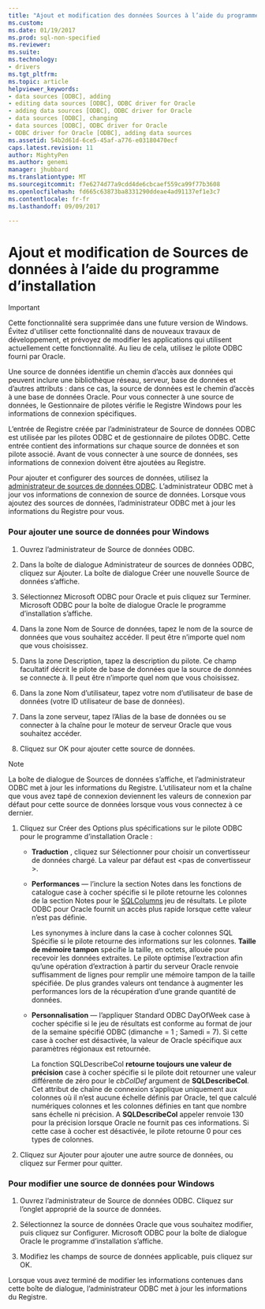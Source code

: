 ```yaml
---
title: "Ajout et modification des données Sources à l’aide du programme d’installation | Documents Microsoft"
ms.custom: 
ms.date: 01/19/2017
ms.prod: sql-non-specified
ms.reviewer: 
ms.suite: 
ms.technology:
- drivers
ms.tgt_pltfrm: 
ms.topic: article
helpviewer_keywords:
- data sources [ODBC], adding
- editing data sources [ODBC], ODBC driver for Oracle
- adding data sources [ODBC], ODBC driver for Oracle
- data sources [ODBC], changing
- data sources [ODBC], ODBC driver for Oracle
- ODBC driver for Oracle [ODBC], adding data sources
ms.assetid: 54b2d61d-6ce5-45af-a776-e03180470ecf
caps.latest.revision: 11
author: MightyPen
ms.author: genemi
manager: jhubbard
ms.translationtype: MT
ms.sourcegitcommit: f7e6274d77a9cdd4de6cbcaef559ca99f77b3608
ms.openlocfilehash: fd665c63873ba8331290ddeae4ad91137ef1e3c7
ms.contentlocale: fr-fr
ms.lasthandoff: 09/09/2017

---
```

# <a name="adding-and-modifying-data-sources-using-setup"></a>Ajout et modification de Sources de données à l’aide du programme d’installation
> [!IMPORTANT]  
>  Cette fonctionnalité sera supprimée dans une future version de Windows. Évitez d'utiliser cette fonctionnalité dans de nouveaux travaux de développement, et prévoyez de modifier les applications qui utilisent actuellement cette fonctionnalité. Au lieu de cela, utilisez le pilote ODBC fourni par Oracle.  
  
 Une source de données identifie un chemin d’accès aux données qui peuvent inclure une bibliothèque réseau, serveur, base de données et d’autres attributs : dans ce cas, la source de données est le chemin d’accès à une base de données Oracle. Pour vous connecter à une source de données, le Gestionnaire de pilotes vérifie le Registre Windows pour les informations de connexion spécifiques.  
  
 L’entrée de Registre créée par l’administrateur de Source de données ODBC est utilisée par les pilotes ODBC et de gestionnaire de pilotes ODBC. Cette entrée contient des informations sur chaque source de données et son pilote associé. Avant de vous connecter à une source de données, ses informations de connexion doivent être ajoutées au Registre.  
  
 Pour ajouter et configurer des sources de données, utilisez la [administrateur de sources de données ODBC](../../odbc/admin/odbc-data-source-administrator.md). L’administrateur ODBC met à jour vos informations de connexion de source de données. Lorsque vous ajoutez des sources de données, l’administrateur ODBC met à jour les informations du Registre pour vous.  
  
### <a name="to-add-a-data-source-for-windows"></a>Pour ajouter une source de données pour Windows  
  
1.  Ouvrez l’administrateur de Source de données ODBC.  
  
2.  Dans la boîte de dialogue Administrateur de sources de données ODBC, cliquez sur Ajouter. La boîte de dialogue Créer une nouvelle Source de données s’affiche.  
  
3.  Sélectionnez Microsoft ODBC pour Oracle et puis cliquez sur Terminer. Microsoft ODBC pour la boîte de dialogue Oracle le programme d’installation s’affiche.  
  
4.  Dans la zone Nom de Source de données, tapez le nom de la source de données que vous souhaitez accéder. Il peut être n’importe quel nom que vous choisissez.  
  
5.  Dans la zone Description, tapez la description du pilote. Ce champ facultatif décrit le pilote de base de données que la source de données se connecte à. Il peut être n’importe quel nom que vous choisissez.  
  
6.  Dans la zone Nom d’utilisateur, tapez votre nom d’utilisateur de base de données (votre ID utilisateur de base de données).  
  
7.  Dans la zone serveur, tapez l’Alias de la base de données ou se connecter à la chaîne pour le moteur de serveur Oracle que vous souhaitez accéder.  
  
8.  Cliquez sur OK pour ajouter cette source de données.  
  
> [!NOTE]  
>  La boîte de dialogue de Sources de données s’affiche, et l’administrateur ODBC met à jour les informations du Registre. L’utilisateur nom et la chaîne que vous avez tapé de connexion deviennent les valeurs de connexion par défaut pour cette source de données lorsque vous vous connectez à ce dernier.  
  
1.  Cliquez sur Créer des Options plus spécifications sur le pilote ODBC pour le programme d’installation Oracle :  
  
    -   **Traduction** , cliquez sur Sélectionner pour choisir un convertisseur de données chargé. La valeur par défaut est \<pas de convertisseur >.  
  
    -   **Performances** — l’inclure la section Notes dans les fonctions de catalogue case à cocher spécifie si le pilote retourne les colonnes de la section Notes pour le [SQLColumns](../../odbc/microsoft/level-1-api-functions-odbc-driver-for-oracle.md) jeu de résultats. Le pilote ODBC pour Oracle fournit un accès plus rapide lorsque cette valeur n’est pas définie.  
  
         Les synonymes à inclure dans la case à cocher colonnes SQL Spécifie si le pilote retourne des informations sur les colonnes. **Taille de mémoire tampon** spécifie la taille, en octets, allouée pour recevoir les données extraites. Le pilote optimise l’extraction afin qu’une opération d’extraction à partir du serveur Oracle renvoie suffisamment de lignes pour remplir une mémoire tampon de la taille spécifiée. De plus grandes valeurs ont tendance à augmenter les performances lors de la récupération d’une grande quantité de données.  
  
    -   **Personnalisation** — l’appliquer Standard ODBC DayOfWeek case à cocher spécifie si le jeu de résultats est conforme au format de jour de la semaine spécifié ODBC (dimanche = 1 ; Samedi = 7). Si cette case à cocher est désactivée, la valeur de Oracle spécifique aux paramètres régionaux est retournée.  
  
         La fonction SQLDescribeCol **retourne toujours une valeur de précision** case à cocher spécifie si le pilote doit retourner une valeur différente de zéro pour le *cbColDef* argument de **SQLDescribeCol**. Cet attribut de chaîne de connexion s’applique uniquement aux colonnes où il n’est aucune échelle définis par Oracle, tel que calculé numériques colonnes et les colonnes définies en tant que nombre sans échelle ni précision. A **SQLDescribeCol** appeler renvoie 130 pour la précision lorsque Oracle ne fournit pas ces informations. Si cette case à cocher est désactivée, le pilote retourne 0 pour ces types de colonnes.  
  
2.  Cliquez sur Ajouter pour ajouter une autre source de données, ou cliquez sur Fermer pour quitter.  
  
### <a name="to-modify-a-data-source-for-windows"></a>Pour modifier une source de données pour Windows  
  
1.  Ouvrez l’administrateur de Source de données ODBC. Cliquez sur l’onglet approprié de la source de données.  
  
2.  Sélectionnez la source de données Oracle que vous souhaitez modifier, puis cliquez sur Configurer. Microsoft ODBC pour la boîte de dialogue Oracle le programme d’installation s’affiche.  
  
3.  Modifiez les champs de source de données applicable, puis cliquez sur OK.  
  
 Lorsque vous avez terminé de modifier les informations contenues dans cette boîte de dialogue, l’administrateur ODBC met à jour les informations du Registre.
